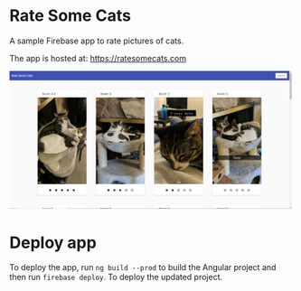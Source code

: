# Rate Some Cats

A sample Firebase app to rate pictures of cats.

The app is hosted at: https://ratesomecats.com

<img src="https://raw.githubusercontent.com/agale123/cats/master/screenshot.jpg" width="500px">

# Deploy app

To deploy the app, run `ng build --prod` to build the Angular project and then run `firebase deploy`. To deploy the updated project.
